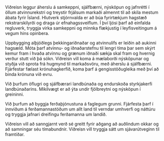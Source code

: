 Viðreisn leggur áherslu á samkeppni, sjálfbærni, nýsköpun og jafnrétti í öllum atvinnurekstri og treystir frjálsum markaði almennt til að skila mestum ábata fyrir Ísland. Hlutverk stjórnvalda er að búa fyrirtækjum hagstæð rekstrarskilyrði og draga úr efnahagssveiflum. Í því ljósi þarf að einfalda regluverk, tryggja virka samkeppni og minnka flækjustig í leyfisveitingum á vegum hins opinbera.

Uppbygging alþjóðlegs þekkingariðnaðar og atvinnulífs er leiðin að aukinni hagsæld. Móta þarf atvinnu- og iðnaðarstefnu til lengri tíma þar sem skýrt kemur fram í hvaða atvinnu og grænum iðnaði sækja skal fram og hvernig verður stutt við þá sókn.
Viðreisn vill koma á mælaborði nýsköpunar og styðja við sprota frá hugmynd til markaðsvöru, með áherslu á sjálfbærni. Fjárfestar fælast krónuhagkerfið, koma þarf á gengisstöðugleika með því að binda krónuna við evru.

Við þurfum öflugri og sjálfbærari landbúnaða og endurskoða styrkjakerfi landbúnaðarins. Mikilvægt er að ýta undir fjölbreytni og nýsköpun í greininni.

Við þurfum að byggja ferðaþjónustuna á faglegum grunni. Fjárfesta þarf í innviðum á ferðamannastöðum um allt land til verndar umhverfi og náttúru og tryggja jafnari dreifingu ferðamanna um landið.

Viðreisn vill að sanngjarnt verð sé greitt fyrir aðgang að auðlindum okkar og að samningar séu tímabundnir. Viðreisn vill tryggja sátt um sjávarútveginn til framtíðar.
